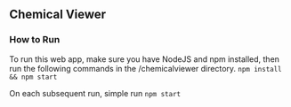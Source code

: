 Chemical Viewer
---

### How to Run
To run this web app, make sure you have NodeJS and npm installed, then run the following commands in the /chemicalviewer directory.
 ```npm install && npm start```

On each subsequent run, simple run ```npm start```
